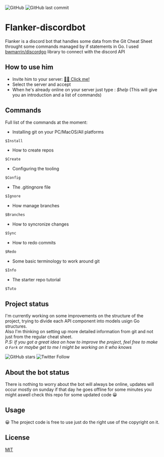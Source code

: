 ![GitHub](https://img.shields.io/github/license/rodzy/flanker-discordbot?style=flat-square)
![GitHub last commit](https://img.shields.io/github/last-commit/rodzy/flanker-discordbot?style=flat-square)
# Flanker-discordbot

Flanker is a discord bot that handles some data from the Git Cheat Sheet throught some commands managed by if statements in Go. 
I used [bwmarrin/discordgo](http://bwmarrin.github.io/discordgo/) library to connect with the discord API  

## How to use him

- Invite him to your server: [🤖💬 Click me!](https://discord.com/api/oauth2/authorize?client_id=703454326722396161&permissions=519232&scope=bot)
- Select the server and accept
- When he's already online on your server just type : _$help_ (This will give you an introduction and a list of commands)

## Commands

Full list of the commands at the moment:
- Installing git on your PC/MacOS/All platforms
```python
$Install
```
- How to create repos
```python
$Create
```
- Configuring the tooling
```python
$Config
```
- The .gitingnore file
```python
$Ignore
```
- How manage branches
```python
$Branches
```
- How to syncronize changes
```python
$Sync
```
- How to redo commits
```python
$Redo
```
- Some basic terminology to work around git
```python
$Info
```
- The starter repo tutorial
```python
$Tuto
```


## Project status

I'm currently working on some improvements on the structure of the project, trying to divide each API component into models usign Go structures. <br/>
Also I'm thinking on setting up more detailed information from git and not just from the regular cheat sheet.<br/>
*P.S: If you got a great idea on how to improve the project, feel free to make a ``Fork`` or maybe get to me I might be working on it who knows*

![GitHub stars](https://img.shields.io/github/stars/rodzy/flanker-discordbot?style=social)
![Twitter Follow](https://img.shields.io/twitter/follow/Irodx2?style=social)

## About the bot status
There is nothing to worry about the bot will always be online, updates will occur mostly on sunday if that day he goes offline for some minutes you might aswell check this repo for some updated code 😀<br/> 

## Usage

😀 The project code is free to use just do the right use of the copyright on it.<br/>

## License
[MIT](https://choosealicense.com/licenses/mit/)
